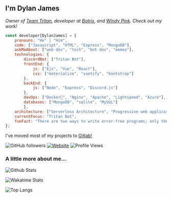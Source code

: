 <h2>I'm Dylan James</h2>
<p><em>Owner of <a href="https://git.tritan.gg/team-tritan">Team Tritan</a>, developer at <a href='https://github.com/botrixlist'>Botrix</a>, and <a href='https://windy.pink'>Windy Pink</a>. Check out my work!
</em></p>

```javascript
const developer[DylanJames] = {
    pronouns: "He" | "Him",
    code: ["Javascript", "HTML", "Express", "MongoDB"],
    askMeAbout: ["web dev", "tech", "bot dev", "memes"],
    technologies: {
        discordBot: ["Tritan Bot"],
        frontEnd: {
            js: ["Ejs", "Vue", "React"],
            css: ["materialize", "vuetify", "bootstrap"]
        },
        backEnd: {
            js: ["Node", "Express", "Discord.js"]
        },
        devOps: ["Docker🐳", "Nginx", "Apache", "Lightspeed", "Azure"],
        databases: ["MongoDB", "sqlite", "MySQL"]
        },
    architecture: ["Serverless Architecture", "Progressive web applications", "Single page applications", "Nodejs Developments],
    currentFocus: "Tritan Bot",
    funFact: "There are two ways to write error-free programs; only the third one works"
};
```

<p> I've moved most of my projects to <a href='https://git.tritan.gg/team-tritan'>Gitlab!</a>

![GitHub followers](https://img.shields.io/github/followers/dylanjamesdev?label=Follow&style=social)
[![Website](https://img.shields.io/badge/Website-46a2f1.svg?&style=flat-square&logo=Google-Chrome&logoColor=white&link=https://tritanbot.xyz/)](https://tritanbot.xyz/)
![Profile Views](https://komarev.com/ghpvc/?username=dylanjamesdev)

### A little more about me...  
![Github Stats](https://github-stats-three.vercel.app/api?theme=dark&count_private=true&username=dylanjamesdev&show_icons=true)

![Wakatime Stats](https://github-stats-three.vercel.app/api/wakatime?username=dylanjamesdev&theme=dark&custom_title=Weekly+Stats)

![Top Langs](https://github-stats-three.vercel.app/api/top-langs/?username=dylanjamesdev&theme=dark)

